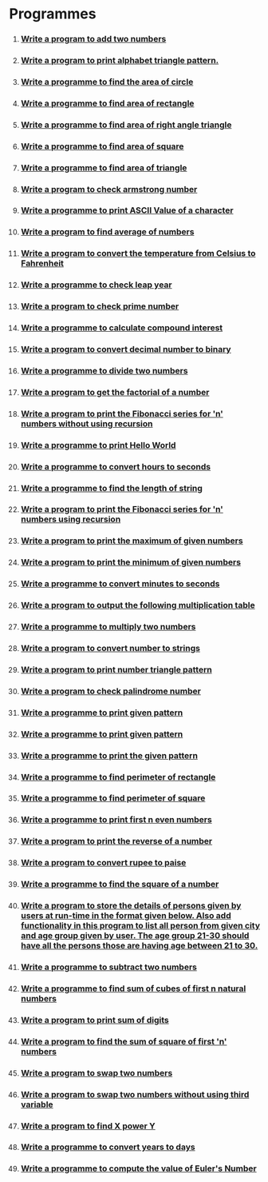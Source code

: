 # Programmes

1. ### [Write a program to add two numbers](./add-two-numbers/)
2. ### [Write a program to print alphabet triangle pattern.](./alphabet-triangle-pattern/)
3. ### [Write a programme to find the area of circle](./area-of-circle/)
4. ### [Write a programme to find area of rectangle](./area-of-rectangle/)
5. ### [Write a programme to find area of right angle triangle](area-of-right-angle-triangle)
6. ### [Write a programme to find area of square](./area-of-square/)
7. ### [Write a programme to find area of triangle](./area-of-triangle/)
8. ### [Write a program to check armstrong number](./armstrong-number/)
9. ### [Write a programme to print ASCII Value of a character](./ascii-value/)
10. ### [Write a program to find average of numbers](./average-of-numbers/)
11. ### [Write a program to convert the temperature from Celsius to Fahrenheit](./celsius-to-fahrenheit/)
12. ### [Write a programme to check leap year](./check-leap-year/)
13. ### [Write a program to check prime number](./check-prime-number/)
14. ### [Write a programme to calculate compound interest](./compound-interest-calculator/)
15. ### [Write a program to convert decimal number to binary](./decimal-to-binary/)
16. ### [Write a programme to divide two numbers](./divide-two-numbers/)
17. ### [Write a program to get the factorial of a number](./factorial/)
18. ### [Write a program to print the Fibonacci series for 'n' numbers without using recursion](./fibonaci-series-without-using-recursion/)
19. ### [Write a programme to print Hello World](./hello-world/)
20. ### [Write a programme to convert hours to seconds](./hours-to-seconds/)
21. ### [Write a programme to find the length of string](./length-of-string/)
22. ### [Write a program to print the Fibonacci series for 'n' numbers using recursion](./fibonnaci-series-using-recursion/)
23. ### [Write a program to print the maximum of given numbers](./maximum-of-numbers/)
24. ### [Write a program to print the minimum of given numbers](./minimum-of-numbers/)
25. ### [Write a programme to convert minutes to seconds](./minutes-to-seconds/)
26. ### [Write a program to output the following multiplication table](./multiplication-table/)
27. ### [Write a programme to multiply two numbers](./multiply-two-numbers/)
28. ### [Write a program to convert number to strings](./number-to-string/)
29. ### [Write a program to print number triangle pattern](./number-triangle-pattern/)
30. ### [Write a program to check palindrome number](./palindrome-number/)
31. ### [Write a programme to print given pattern](./pattern-1/)
32. ### [Write a programme to print given pattern](./pattern-2/)
33. ### [Write a programme to print the given pattern](./pattern-3/)
34. ### [Write a programme to find perimeter of rectangle](./perimeter-of-rectangle/)
35. ### [Write a programme to find perimeter of square](./perimeter-of-square/)
36. ### [Write a programme to print first n even numbers](print-even-numbers/index.md)
37. ### [Write a program to print the reverse of a number](./reverse-of-a-number/)
38. ### [Write a program to convert rupee to paise](./rupee-to-paise/)
39. ### [Write a programme to find the square of a number](./square-of-number/)
40. ### [Write a program to store the details of persons given by users at run-time in the format given below. Also add functionality in this program to list all person from given city and age group given by user. The age group 21-30 should have all the persons those are having age between 21 to 30.](./store-the-details-of-persons/)
41. ### [Write a programme to subtract two numbers](./subtract-two-numbers/)
42. ### [Write a programme to find sum of cubes of first n natural numbers](./sum-of-cubes/)
43. ### [Write a program to print sum of digits](./sum-of-digits/)
44. ### [Write a program to find the sum of square of first 'n' numbers](./sum-of-square/)
45. ### [Write a program to swap two numbers](./swap-two-numbers/)
46. ### [Write a program to swap two numbers without using third variable](./swap-two-numbers-without-using-third-variable/)
47. ### [Write a program to find X power Y](./x-power-y/)
48. ### [Write a programme to convert years to days](./years-to-days/)
49. ### [Write a programme to compute the value of Euler's Number](./euler-number/)

